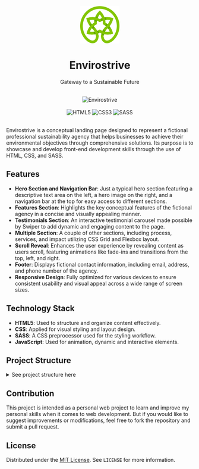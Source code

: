 <!-- markdownlint-disable MD033 -->
<!-- markdownlint-disable MD041 -->
<div align="center">
  <img src="img/logo.png" alt="Scenicity" height="100" />
  <h1 align="center">Envirostrive</h1>
  <p align="center">Gateway to a Sustainable Future</p>
</div>

<div align="center">
  <br />
  <img src="https://i.imgur.com/qi7nGgj.png" alt="Envirostrive" />
  <br /><br />
  <div>
    <img
      alt="HTML5"
      src="https://img.shields.io/badge/HTML-orange?logo=html5&logoColor=white"
    />
    <img
      alt="CSS3"
      src="https://img.shields.io/badge/CSS-blue?logo=css3&logoColor=white"
    />
    <img
      alt="SASS"
      src="https://img.shields.io/badge/SASS-%23CC6699?logo=sass&logoColor=white"
    />
  </div>
</div>
<br />

Envirostrive is a conceptual landing page designed to represent a fictional professional sustainability agency that helps businesses to achieve their environmental objectives through comprehensive solutions. Its purpose is to showcase and develop front-end development skills through the use of HTML, CSS, and SASS.

## Features

- **Hero Section and Navigation Bar**: Just a typical hero section featuring a descriptive text area on the left, a hero image on the right, and a navigation bar at the top for easy access to different sections.
- **Features Section**: Highlights the key conceptual features of the fictional agency in a concise and visually appealing manner.
- **Testimonials Section**: An interactive testimonial carousel made possible by Swiper to add dynamic and engaging content to the page.
- **Multiple Section**: A couple of other sections, including process, services, and impact utilizing CSS Grid and Flexbox layout.
- **Scroll Reveal**: Enhances the user experience by revealing content as users scroll, featuring animations like fade-ins and transitions from the top, left, and right.
- **Footer**: Displays fictional contact information, including email, address, and phone number of the agency.
- **Responsive Design**: Fully optimized for various devices to ensure consistent usability and visual appeal across a wide range of screen sizes.

## Technology Stack

- **HTML5**: Used to structure and organize content effectively.
- **CSS**: Applied for visual styling and layout design.
- **SASS**: A CSS preprocessor used for the styling workflow.
- **JavaScript**: Used for animation, dynamic and interactive elements.

## Project Structure

<details>
  <summary>See project structure here</summary>

```plaintext
└── 📁css
    └── main.css
    └── main.css.map
    └── main.min.css
    └── main.min.css.map
    └── main.prefix.css
└── 📁img
    └── 📁brands
    └── hero.png
    └── hero.svg
    └── 📁illustrations
    └── logo.png
    └── logo.svg
    └── website-preview.png
└── 📁sass
    └── _base.scss
    └── _contact.scss
    └── _faq.scss
    └── _features.scss
    └── _footer.scss
    └── _header.scss
    └── _hero.scss
    └── _impact.scss
    └── _process.scss
    └── _services.scss
    └── _testimonials.scss
    └── main.scss
└── index.html
└── LICENSE
└── package-lock.json
└── package.json
└── README.md
└── script.js
```

</details>

## Contribution

This project is intended as a personal web project to learn and improve my personal skills when it comes to web development. But if you would like to suggest improvements or modifications, feel free to fork the repository and submit a pull request.

## License

Distributed under the [MIT License](https://opensource.org/license/mit). See `LICENSE` for more information.
